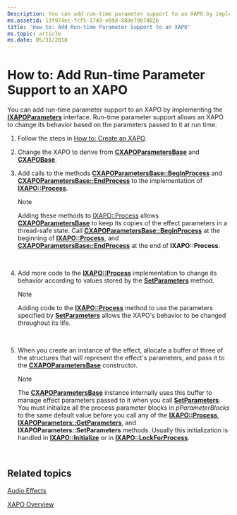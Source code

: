 ```yaml
---
Description: You can add run-time parameter support to an XAPO by implementing the IXAPOParameters interface. Run-time parameter support allows an XAPO to change its behavior based on the parameters passed to it at run time.
ms.assetid: 13f974ec-fcf5-1749-e69d-88de79b7d82b
title: 'How to: Add Run-time Parameter Support to an XAPO'
ms.topic: article
ms.date: 05/31/2018
---
```


# How to: Add Run-time Parameter Support to an XAPO

You can add run-time parameter support to an XAPO by implementing the [**IXAPOParameters**](/windows/desktop/api/XAPO/nn-xapo-ixapoparameters) interface. Run-time parameter support allows an XAPO to change its behavior based on the parameters passed to it at run time.

1.  Follow the steps in [How to: Create an XAPO](how-to--create-an-xapo.md).
2.  Change the XAPO to derive from [**CXAPOParametersBase**](/windows/desktop/api/XAPOBase/nl-xapobase-cxapoparametersbase) and [**CXAPOBase**](/windows/desktop/api/XAPOBase/nl-xapobase-cxapobase).
3.  Add calls to the methods [**CXAPOParametersBase::BeginProcess**](/windows/win32/api/xapobase/nf-xapobase-cxapoparametersbase-beginprocess) and [**CXAPOParametersBase::EndProcess**](/windows/win32/api/xapobase/nf-xapobase-cxapoparametersbase-endprocess) to the implementation of [**IXAPO::Process**](/windows/win32/api/xapo/nf-xapo-ixapo-process).

    > [!Note]  
    > Adding these methods to [IXAPO::Process](how-to--build-a-basic-audio-processing-graph.md) allows [**CXAPOParametersBase**](/windows/desktop/api/XAPOBase/nl-xapobase-cxapoparametersbase) to keep its copies of the effect parameters in a thread-safe state. Call [**CXAPOParametersBase::BeginProcess**](/windows/win32/api/xapobase/nf-xapobase-cxapoparametersbase-beginprocess) at the beginning of [**IXAPO::Process**](/windows/win32/api/xapo/nf-xapo-ixapo-process), and [**CXAPOParametersBase::EndProcess**](/windows/win32/api/xapobase/nf-xapobase-cxapoparametersbase-endprocess) at the end of **IXAPO::Process**.

     

4.  Add more code to the [**IXAPO::Process**](/windows/win32/api/xapo/nf-xapo-ixapo-process) implementation to change its behavior according to values stored by the [**SetParameters**](/windows/win32/api/xapo/nf-xapo-ixapoparameters-setparameters) method.

    > [!Note]  
    > Adding code to the [**IXAPO::Process**](/windows/win32/api/xapo/nf-xapo-ixapo-process) method to use the parameters specified by [**SetParameters**](/windows/win32/api/xapo/nf-xapo-ixapoparameters-setparameters) allows the XAPO's behavior to be changed throughout its life.

     

5.  When you create an instance of the effect, allocate a buffer of three of the structures that will represent the effect's parameters, and pass it to the [**CXAPOParametersBase**](/windows/desktop/api/XAPOBase/nl-xapobase-cxapoparametersbase) constructor.

    > [!Note]  
    > The [**CXAPOParametersBase**](/windows/desktop/api/XAPOBase/nl-xapobase-cxapoparametersbase) instance internally uses this buffer to manage effect parameters passed to it when you call [**SetParameters**](/windows/win32/api/xapo/nf-xapo-ixapoparameters-setparameters). You must initialize all the process parameter blocks in *pParameterBlocks* to the same default value before you call any of the [**IXAPO::Process**](/windows/win32/api/xapo/nf-xapo-ixapo-process), [**IXAPOParameters::GetParameters**](/windows/win32/api/xapo/nf-xapo-ixapoparameters-getparameters), and **IXAPOParameters::SetParameters** methods. Usually this initialization is handled in [**IXAPO::Initialize**](/windows/win32/api/xapo/nf-xapo-ixapo-initialize) or in [**IXAPO::LockForProcess**](/windows/win32/api/xapo/nf-xapo-ixapo-lockforprocess).

     

## Related topics

<dl> <dt>

[Audio Effects](audio-effects.md)
</dt> <dt>

[XAPO Overview](xapo-overview.md)
</dt> </dl>

 

 